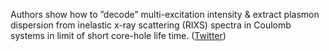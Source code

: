 
Authors show how to ”decode” multi-excitation intensity & extract plasmon dispersion from inelastic x-ray scattering (RIXS) spectra in Coulomb systems in limit of short core-hole life time. ([Twitter](https://twitter.com/JoshuahHeath/status/1252616488453918724))
